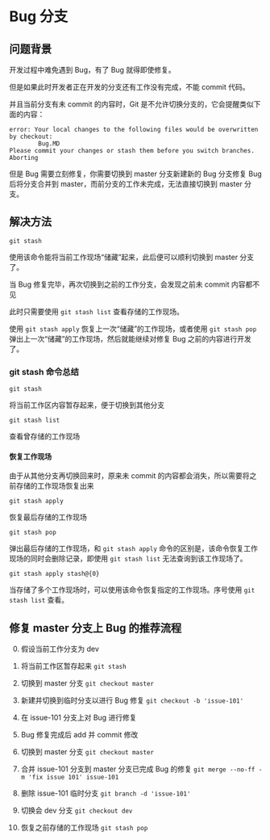 # Bug 分支

## 问题背景

开发过程中难免遇到 Bug，有了 Bug 就得即使修复。

但是如果此时开发者正在开发的分支还有工作没有完成，不能 commit 代码。

并且当前分支有未 commit 的内容时，Git 是不允许切换分支的，它会提醒类似下面的内容：

```
error: Your local changes to the following files would be overwritten by checkout:
        Bug.MD
Please commit your changes or stash them before you switch branches.
Aborting
```

但是 Bug 需要立刻修复，你需要切换到 master 分支新建新的 Bug 分支修复 Bug 后将分支合并到 master，而前分支的工作未完成，无法直接切换到 master 分支。

## 解决方法

` git stash `

使用该命令能将当前工作现场“储藏”起来，此后便可以顺利切换到 master 分支了。

当 Bug 修复完毕，再次切换到之前的工作分支，会发现之前未 commit 内容都不见

此时只需要使用 `git stash list` 查看存储的工作现场。

使用 `git stash apply` 恢复上一次“储藏”的工作现场，或者使用 `git stash pop` 弹出上一次“储藏”的工作现场，然后就能继续对修复 Bug 之前的内容进行开发了。

### git stash 命令总结

` git stash `

将当前工作区内容暂存起来，便于切换到其他分支


` git stash list `

查看曾存储的工作现场


#### 恢复工作现场

由于从其他分支再切换回来时，原来未 commit 的内容都会消失，所以需要将之前存储的工作现场恢复出来


` git stash apply `

恢复最后存储的工作现场


` git stash pop `

弹出最后存储的工作现场，和 `git stash apply` 命令的区别是，该命令恢复工作现场的同时会删除记录，即使用 `git stash list` 无法查询到该工作现场了。


` git stash apply stash@{0} `

当存储了多个工作现场时，可以使用该命令恢复指定的工作现场。序号使用 `git stash list` 查看。

## 修复 master 分支上 Bug 的推荐流程

0. 假设当前工作分支为 dev

1. 将当前工作区暂存起来 `git stash`

2. 切换到 master 分支 `git checkout master`

3. 新建并切换到临时分支以进行 Bug 修复 `git checkout -b 'issue-101'`

4. 在 issue-101 分支上对 Bug 进行修复

5. Bug 修复完成后 add 并 commit 修改

6. 切换到 master 分支 `git checkout master`

7. 合并 issue-101 分支到 master 分支已完成 Bug 的修复 `git merge --no-ff -m 'fix issue 101' issue-101`

8. 删除 issue-101 临时分支 `git branch -d 'issue-101'`

9. 切换会 dev 分支 `git checkout dev`

10. 恢复之前存储的工作现场 `git stash pop`